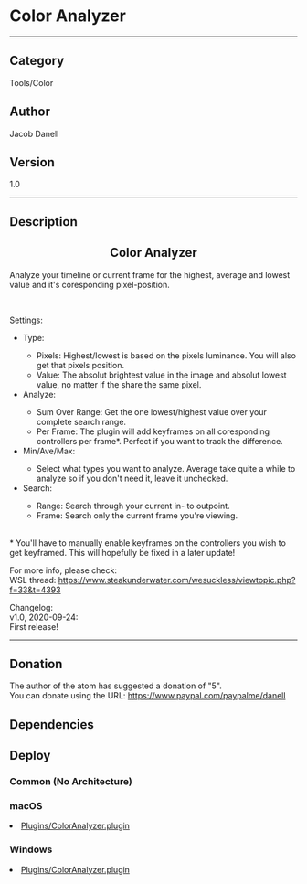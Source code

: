 # Color Analyzer
___

## Category
Tools/Color

## Author
Jacob Danell

## Version
1.0

___

## Description
<center><h2>Color Analyzer</h2></center>

<p>Analyze your timeline or current frame for the highest, average and lowest value and it's coresponding pixel-position.</p>

<br>
<p>Settings:
<ul>
	<li>Type:</li>
		<ul>
			<li>Pixels: Highest/lowest is based on the pixels luminance. You will also get that pixels position.</li>
			<li>Value: The absolut brightest value in the image and absolut lowest value, no matter if the share the same pixel.</li>
		</ul>
	<li>Analyze:</li>
		<ul>
			<li>Sum Over Range: Get the one lowest/highest value over your complete search range.</li>
			<li>Per Frame: The plugin will add keyframes on all coresponding controllers per frame*. Perfect if you want to track the difference.</li>
		</ul>
	<li>Min/Ave/Max:</li>
		<ul>
			<li>Select what types you want to analyze. Average take quite a while to analyze so if you don't need it, leave it unchecked.</li>
		</ul>
	<li>Search:</li>
		<ul>
			<li>Range: Search through your current in- to outpoint.</li>
			<li>Frame: Search only the current frame you're viewing.</li>
		</ul>
</ul>
<br>
* You'll have to manually enable keyframes on the controllers you wish to get keyframed. This will hopefully be fixed in a later update!


<p>For more info, please check:
<br>WSL thread: <a href="https://www.steakunderwater.com/wesuckless/viewtopic.php?f=33&t=4393">https://www.steakunderwater.com/wesuckless/viewtopic.php?f=33&t=4393</a>
</p>


<p>Changelog:
<br>v1.0, 2020-09-24:
<br>First release!
</p>

___

## Donation
The author of the atom has suggested a donation of "5".  
You can donate using the URL: <a href="https://www.paypal.com/paypalme/danell" class="button">https://www.paypal.com/paypalme/danell</a>
## Dependencies

## Deploy

### Common (No Architecture)

<ul>
</ul>

### macOS

<li><a href="https://gitlab.com/WeSuckLess/Reactor/-/blob/master/Atoms/com.JacobDanell.ColorAnalyzer/Mac/Plugins/ColorAnalyzer.plugin?ref_type=heads">Plugins/ColorAnalyzer.plugin</a></li>

### Windows

<li><a href="https://gitlab.com/WeSuckLess/Reactor/-/blob/master/Atoms/com.JacobDanell.ColorAnalyzer/Windows/Plugins/ColorAnalyzer.plugin?ref_type=heads">Plugins/ColorAnalyzer.plugin</a></li>
